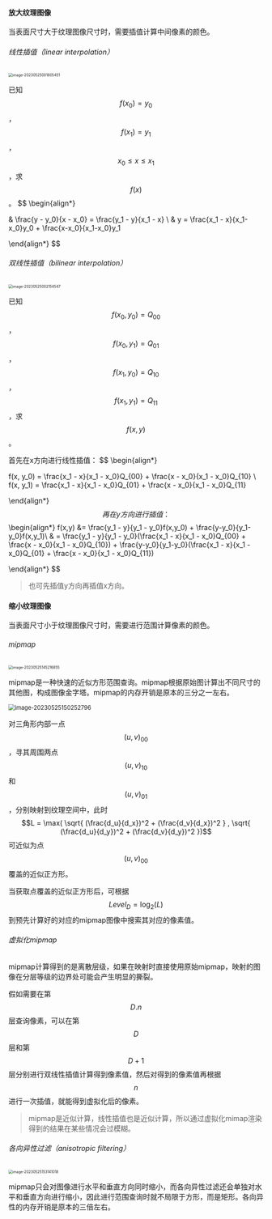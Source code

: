 #### 放大纹理图像

当表面尺寸大于纹理图像尺寸时，需要插值计算中间像素的颜色。

###### 线性插值（linear interpolation）

<img src="./../../999.Asset/image-20230525001805451.png" alt="image-20230525001805451" style="zoom:50%;" />

已知$$f(x_0) = y_0$$，$$f(x_1) = y_1$$，$$x_0 \le x \le x_1$$，求$$f(x)$$。
$$
\begin{align*}

& \frac{y - y_0}{x - x_0} = \frac{y_1 - y}{x_1 - x} \\
& y =  \frac{x_1 - x}{x_1-x_0}y_0 + \frac{x-x_0}{x_1-x_0}y_1

\end{align*}
$$


###### 双线性插值（bilinear interpolation）

<img src="./../../999.Asset/image-20230525002154547.png" alt="image-20230525002154547" style="zoom:50%;" />

已知$$f(x_0, y_0) = Q_{00}$$，$$f(x_0, y_1) = Q_{01}$$，$$f(x_1, y_0) = Q_{10}$$，$$f(x_1, y_1) = Q_{11}$$，求$$f(x,y)$$。

首先在x方向进行线性插值：
$$
\begin{align*}

f(x, y_0) = \frac{x_1 - x}{x_1 - x_0}Q_{00} + \frac{x - x_0}{x_1 - x_0}Q_{10} \\
f(x, y_1) = \frac{x_1 - x}{x_1 - x_0}Q_{01} + \frac{x - x_0}{x_1 - x_0}Q_{11}


\end{align*}
$$
再在y方向进行插值：
$$
\begin{align*}
f(x,y) &= \frac{y_1 - y}{y_1 - y_0}f(x,y_0) + \frac{y-y_0}{y_1-y_0}f(x,y_1)\\
& = \frac{y_1 - y}{y_1 - y_0}(\frac{x_1 - x}{x_1 - x_0}Q_{00} + \frac{x - x_0}{x_1 - x_0}Q_{10}) + \frac{y-y_0}{y_1-y_0}(\frac{x_1 - x}{x_1 - x_0}Q_{01} + \frac{x - x_0}{x_1 - x_0}Q_{11})

\end{align*}
$$

>   也可先插值y方向再插值x方向。

#### 缩小纹理图像

当表面尺寸小于纹理图像尺寸时，需要进行范围计算像素的颜色。

###### mipmap

<img src="./../../999.Asset/image-20230525145216855.png" alt="image-20230525145216855" style="zoom:50%;" />

mipmap是一种快速的近似方形范围查询。mipmap根据原始图计算出不同尺寸的其他图，构成图像金字塔。mipmap的内存开销是原本的三分之一左右。

<img src="./../../../../../AppData/Roaming/Typora/typora-user-images/image-20230525150252796.png" alt="image-20230525150252796" style="zoom: 80%;" />

对三角形内部一点$$(u,v)_{00}$$，寻其周围两点$$(u,v)_{10}$$和$$(u,v)_{01}$$，分别映射到纹理空间中，此时$$L = \max(  \sqrt{ (\frac{d_u}{d_x})^2 + (\frac{d_v}{d_x})^2 } , \sqrt{ (\frac{d_u}{d_y})^2 + (\frac{d_v}{d_y})^2 })$$可近似为点$$(u,v)_{00}$$覆盖的近似正方形。

当获取点覆盖的近似正方形后，可根据$$Level_D = \log_2(L)$$到预先计算好的对应的mipmap图像中搜索其对应的像素值。

###### 虚拟化mipmap

mipmap计算得到的是离散层级，如果在映射时直接使用原始mipmap，映射的图像在分层等级的边界处可能会产生明显的撕裂。

假如需要在第$$D.n$$层查询像素，可以在第$$D$$层和第$$D+1$$层分别进行双线性插值计算得到像素值，然后对得到的像素值再根据$$n$$进行一次插值，就能得到虚拟化后的像素。

>   mipmap是近似计算，线性插值也是近似计算，所以通过虚拟化mimap渲染得到的结果在某些情况会过模糊。

###### 各向异性过滤（anisotropic filtering）

<img src="./../../999.Asset/image-20230525153141018.png" alt="image-20230525153141018" style="zoom:50%;" />

mipmap只会对图像进行水平和垂直方向同时缩小，而各向异性过滤还会单独对水平和垂直方向进行缩小，因此进行范围查询时就不局限于方形，而是矩形。各向异性的内存开销是原本的三倍左右。